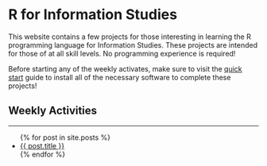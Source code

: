 # R for Information Studies 

This website contains a few projects for those interesting in learning the R
programming language for Information Studies. These projects are intended for 
those of at all skill levels. No programming experience is required!

Before starting any of the weekly activates, make sure to visit the 
[quick start](/r-for-info-studies/quickstart.html) guide to install all of the 
necessary software to complete these projects!

## Weekly Activities
---
<ul>
  {% for post in site.posts %}
    <li>
      <a href="/r-for-info-studies/{{ post.url }}">{{ post.title }}</a>
    </li>
  {% endfor %}
</ul>
